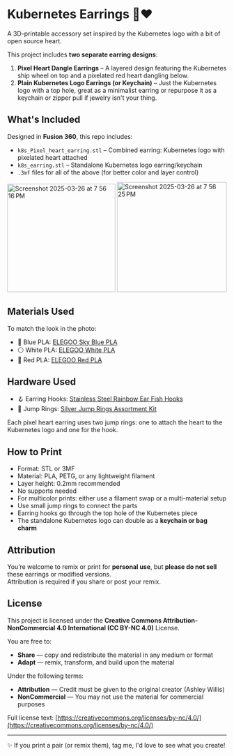 # Kubernetes Earrings 💙❤️

A 3D-printable accessory set inspired by the Kubernetes logo with a bit of open source heart.

This project includes **two separate earring designs**:

1. **Pixel Heart Dangle Earrings** – A layered design featuring the Kubernetes ship wheel on top and a pixelated red heart dangling below. 
2. **Plain Kubernetes Logo Earrings (or Keychain)** – Just the Kubernetes logo with a top hole, great as a minimalist earring or repurpose it as a keychain or zipper pull if jewelry isn't your thing.

## What's Included

Designed in **Fusion 360**, this repo includes:

- `k8s_Pixel_heart_earring.stl` – Combined earring: Kubernetes logo with pixelated heart attached  
- `k8s_earring.stl` – Standalone Kubernetes logo earring/keychain  
- `.3mf` files for all of the above (for better color and layer control)  

<img width="248" alt="Screenshot 2025-03-26 at 7 56 16 PM" src="https://github.com/user-attachments/assets/a3e53a2a-6198-46d7-a1f3-c69ab2aeb5b7" /> 
<img width="252" alt="Screenshot 2025-03-26 at 7 56 25 PM" src="https://github.com/user-attachments/assets/2db1e5bd-6b48-4312-829d-8a92618028d0" />


## Materials Used

To match the look in the photo:

- 🔵 Blue PLA: [ELEGOO Sky Blue PLA](https://amzn.to/4lchyXE)  
- ⚪ White PLA: [ELEGOO White PLA](https://amzn.to/4hLdfj9)  
- 🔴 Red PLA: [ELEGOO Red PLA](https://amzn.to/4iEyyUK)  

## Hardware Used

- 🪝 Earring Hooks: [Stainless Steel Rainbow Ear Fish Hooks](https://amzn.to/4iJF2BS)  
- 🔗 Jump Rings: [Silver Jump Rings Assortment Kit](https://amzn.to/4lci2gq)  

Each pixel heart earring uses two jump rings: one to attach the heart to the Kubernetes logo and one for the hook.

## How to Print

- Format: STL or 3MF  
- Material: PLA, PETG, or any lightweight filament  
- Layer height: 0.2mm recommended  
- No supports needed  
- For multicolor prints: either use a filament swap or a multi-material setup  
- Use small jump rings to connect the parts  
- Earring hooks go through the top hole of the Kubernetes piece  
- The standalone Kubernetes logo can double as a **keychain or bag charm**

## Attribution
  
You’re welcome to remix or print for **personal use**, but **please do not sell** these earrings or modified versions.  
Attribution is required if you share or post your remix.

## License

This project is licensed under the **Creative Commons Attribution-NonCommercial 4.0 International (CC BY-NC 4.0)** License.

You are free to:
- **Share** — copy and redistribute the material in any medium or format  
- **Adapt** — remix, transform, and build upon the material  

Under the following terms:
- **Attribution** — Credit must be given to the original creator (Ashley Willis)  
- **NonCommercial** — You may not use the material for commercial purposes  

Full license text: [https://creativecommons.org/licenses/by-nc/4.0/](https://creativecommons.org/licenses/by-nc/4.0/)

---

✨ If you print a pair (or remix them), tag me, I'd love to see what you create!
